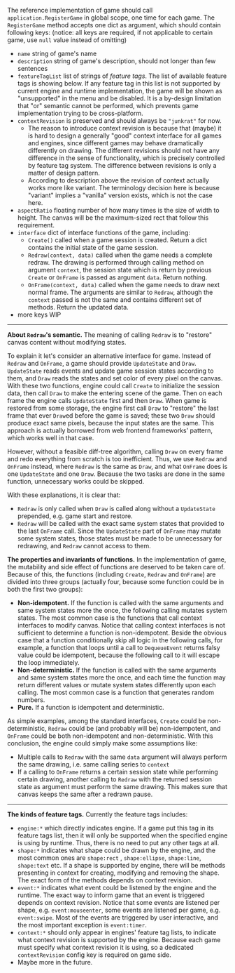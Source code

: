 The reference implementation of game should call `application.RegisterGame` in global scope, one time for each game.
The `RegisterGame` method accepts one dict as argument, which should contain following keys: (notice: all keys are
required, if not applicable to certain game, use `null` value instead of omitting)

* `name` string of game's name
* `description` string of game's description, should not longer than few sentences
* `featureTagList` list of strings of *feature tags*. The list of available feature tags is showing below. If any
  feature tag in this list is not supported by current engine and runtime implementation, the game will be shown as
  "unsupported" in the menu and be disabled. It is a by-design limitation that "or" semantic cannot be performed, which
  prevents game implementation trying to be cross-platform.
* `contextRevision` is preserved and should always be `"junkrat"` for now.
    * The reason to introduce context revision is because that (maybe) it is hard to design a generally "good" context
      interface for all games and engines, since different games may behave dramatically differently on drawing. The
      different revisions should not have any difference in the sense of functionality, which is precisely controlled by
      feature tag system. The difference between revisions is only a matter of design pattern.
    * According to description above the revision of context actually works more like variant. The terminology decision
      here is because "variant" implies a "vanilla" version exists, which is not the case here.
* `aspectRatio` floating number of how many times is the size of width to height. The canvas will be the maximum-sized
  rect that follow this requirement.
* `interface` dict of interface functions of the game, including:
    * `Create()` called when a game session is created. Return a dict contains the initial state of the game session.
    * `Redraw(context, data)` called when the game needs a complete redraw. The drawing is performed through calling
      method on argument `context`, the session state which is return by previous `Create` or `OnFrame` is passed as
      argument `data`. Return nothing.
    * `OnFrame(context, data)` called when the game needs to draw next normal frame. The arguments are similar
      to `Redraw`, although the `context` passed is not the same and contains different set of methods. Return the
      updated data.
* more keys WIP

----

**About `Redraw`'s semantic.** The meaning of calling `Redraw` is to "restore" canvas content without modifying states.

To explain it let's consider an alternative interface for game. Instead of `Redraw` and `OnFrame`, a game should provide
`UpdateState` and `Draw`. `UpdateState` reads events and update game session states according to them, and `Draw` reads
the states and set color of every pixel on the canvas. With these two functions, engine could call `Create` to
initialize the session data, then call `Draw` to make the entering scene of the game. Then on each frame the engine
calls `UpdateState` first and then `Draw`. When game is restored from some storage, the engine first call `Draw` to
"restore" the last frame that ever `Draw`ed before the game is saved; these two `Draw` should produce exact same pixels,
because the input states are the same. This approach is actually borrowed from web frontend frameworks' pattern, which
works well in that case.

However, without a feasible diff-tree algorithm, calling `Draw` on every frame and redo everything from scratch is too
inefficient. Thus, we use `Redraw` and `OnFrame` instead, where `Redraw` is the same as `Draw`, and what `OnFrame` does
is one `UpdateState` and one `Draw`. Because the two tasks are done in the same function, unnecessary works could be
skipped.

With these explanations, it is clear that:

* `Redraw` is only called when `Draw` is called along without a `UpdateState` prepended, e.g. game start and restore.
* `Redraw` will be called with the exact same system states that provided to the last `OnFrame` call. Since the
  `UpdateState` part of `OnFrame` may mutate some system states, those states must be made to be unnecessary for
  redrawing, and `Redraw` cannot access to them.

**The properties and invariants of functions.** In the implementation of game, the mutability and side effect of
functions are deserved to be taken care of. Because of this, the functions (including `Create`, `Redraw` and `OnFrame`)
are divided into three groups (actually four, because some function could be in both the first two groups):

* **Non-idempotent.** If the function is called with the same arguments and same system states more the once, the
  following calling mutates system states. The most common case is the functions that call context interfaces to modify
  canvas. Notice that calling context interfaces is not sufficient to determine a function is non-idempotent. Beside the
  obvious case that a function conditionally skip all logic in the following calls, for example, a function that loops
  until a call to `DequeueEvent` returns falsy value could be idempotent, because the following call to it will escape
  the loop immediately.
* **Non-deterministic.** If the function is called with the same arguments and same system states more the once, and
  each time the function may return different values or mutate system states differently upon each calling. The most
  common case is a function that generates random numbers.
* **Pure.** If a function is idempotent and deterministic.

As simple examples, among the standard interfaces, `Create` could be non-deterministic, `Redraw` could be (and probably
will be) non-idempotent, and `OnFrame` could be both non-idempotent and non-deterministic. With this conclusion, the
engine could simply make some assumptions like:

* Multiple calls to `Redraw` with the same `data` argument will always perform the same drawing, i.e. same calling
  series to `context`
* If a calling to `OnFrame` returns a certain session state while performing certain drawing, another calling
  to `Redraw` with the returned session state as argument must perform the same drawing. This makes sure that canvas
  keeps the same after a redrawn pause.

----

**The kinds of feature tags.** Currently the feature tags includes:

* `engine:*` which directly indicates engine. If a game put this tag in its feature tags list, then it will only be
  supported when the specified engine is using by runtime. Thus, there is no need to put any other tags at all.
* `shape:*` indicates what shape could be drawn by the engine, and the most common ones are `shape:rect`
  , `shape:ellipse`, `shape:line`, `shape:text` etc. If a shape is supported by engine, there will be methods presenting
  in context for creating, modifying and removing the shape. The exact form of the methods depends on context revision.
* `event:*` indicates what event could be listened by the engine and the runtime. The exact way to inform game that an
  event is triggered depends on context revision. Notice that some events are listened per shape,
  e.g. `event:mouseenter`, some events are listened per game, e.g. `event:swipe`. Most of the events are triggered by
  user interactive, and the most important exception is `event:timer`.
* `context:*` should only appear in engines' feature tag lists, to indicate what context revision is supported by the
  engine. Because each game must specify what context revision it is using, so a dedicated `contextRevision` config key
  is required on game side.
* Maybe more in the future.
